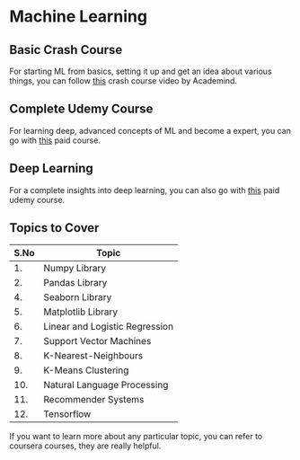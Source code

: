 # Machine Learning

## Basic Crash Course

For starting ML from basics, setting it up and get an idea about various things, you can follow [this](https://www.youtube.com/watch?v=PPLop4L2eGk&list=PLLssT5z_DsK-h9vYZkQkYNWcItqhlRJLN) crash course video by Academind.

## Complete Udemy Course

For learning deep, advanced concepts of ML and become a expert, you can go with [this](https://www.udemy.com/course/machinelearning/) paid course.

## Deep Learning

For a complete insights into deep learning, you can also go with [this](https://www.udemy.com/course/complete-tensorflow-2-and-keras-deep-learning-bootcamp/?utm_campaign=ROW-FB-DRT-Visitor-Evergreen-IN-Smartly-EN-IND_._ci__._sl_IND_._vi__._sd_All_._la_EN_._&utm_content=_._pd_2373842_._&utm_medium=udemyads&utm_source=facebook&utm_term=_._ag_in_3_day_visitors_._ad_6202619827888_._) paid udemy course.

## Topics to Cover

|S.No|Topic|
|----|-----|
|1.|Numpy Library|
|2.|Pandas Library|
|4.|Seaborn Library|
|5.|Matplotlib Library|
|6.|Linear and Logistic Regression|
|7.|Support Vector Machines|
|8.|K-Nearest-Neighbours|
|9.|K-Means Clustering|
|10.|Natural Language Processing|[Link](https://www.coursera.org/learn/language-processing)|
|11.|Recommender Systems|[Link](https://www.coursera.org/specializations/recommender-systems)|
|12.|Tensorflow|

If you want to learn more about any particular topic, you can refer to coursera courses, they are really helpful.
